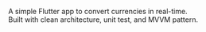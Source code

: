 A simple Flutter app to convert currencies in real-time.  
Built with clean architecture, unit test, and MVVM pattern.

